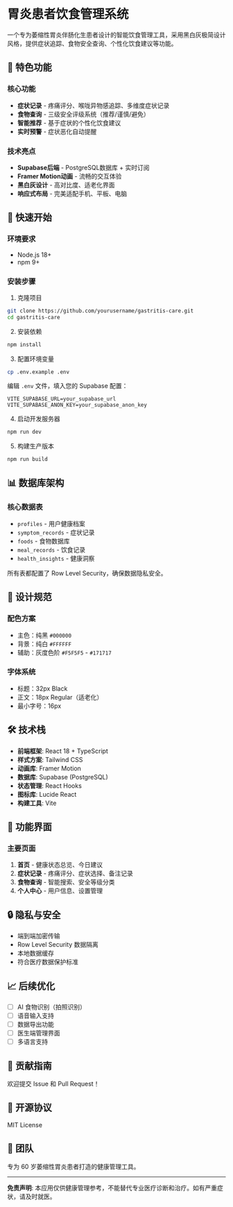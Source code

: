 # 胃炎患者饮食管理系统

一个专为萎缩性胃炎伴肠化生患者设计的智能饮食管理工具，采用黑白灰极简设计风格，提供症状追踪、食物安全查询、个性化饮食建议等功能。

## 🌟 特色功能

### 核心功能
- **症状记录** - 疼痛评分、喉咙异物感追踪、多维度症状记录
- **食物查询** - 三级安全评级系统（推荐/谨慎/避免）
- **智能推荐** - 基于症状的个性化饮食建议
- **实时预警** - 症状恶化自动提醒

### 技术亮点
- **Supabase后端** - PostgreSQL数据库 + 实时订阅
- **Framer Motion动画** - 流畅的交互体验
- **黑白灰设计** - 高对比度、适老化界面
- **响应式布局** - 完美适配手机、平板、电脑

## 🚀 快速开始

### 环境要求
- Node.js 18+
- npm 9+

### 安装步骤

1. 克隆项目
```bash
git clone https://github.com/yourusername/gastritis-care.git
cd gastritis-care
```

2. 安装依赖
```bash
npm install
```

3. 配置环境变量
```bash
cp .env.example .env
```

编辑 `.env` 文件，填入您的 Supabase 配置：
```
VITE_SUPABASE_URL=your_supabase_url
VITE_SUPABASE_ANON_KEY=your_supabase_anon_key
```

4. 启动开发服务器
```bash
npm run dev
```

5. 构建生产版本
```bash
npm run build
```

## 📊 数据库架构

### 核心数据表
- `profiles` - 用户健康档案
- `symptom_records` - 症状记录
- `foods` - 食物数据库
- `meal_records` - 饮食记录
- `health_insights` - 健康洞察

所有表都配置了 Row Level Security，确保数据隐私安全。

## 🎨 设计规范

### 配色方案
- 主色：纯黑 `#000000`
- 背景：纯白 `#FFFFFF`
- 辅助：灰度色阶 `#F5F5F5` - `#171717`

### 字体系统
- 标题：32px Black
- 正文：18px Regular（适老化）
- 最小字号：16px

## 🛠 技术栈

- **前端框架**: React 18 + TypeScript
- **样式方案**: Tailwind CSS
- **动画库**: Framer Motion
- **数据库**: Supabase (PostgreSQL)
- **状态管理**: React Hooks
- **图标库**: Lucide React
- **构建工具**: Vite

## 📱 功能界面

### 主要页面
1. **首页** - 健康状态总览、今日建议
2. **症状记录** - 疼痛评分、症状选择、备注记录
3. **食物查询** - 智能搜索、安全等级分类
4. **个人中心** - 用户信息、设置管理

## 🔒 隐私与安全

- 端到端加密传输
- Row Level Security 数据隔离
- 本地数据缓存
- 符合医疗数据保护标准

## 📈 后续优化

- [ ] AI 食物识别（拍照识别）
- [ ] 语音输入支持
- [ ] 数据导出功能
- [ ] 医生端管理界面
- [ ] 多语言支持

## 🤝 贡献指南

欢迎提交 Issue 和 Pull Request！

## 📄 开源协议

MIT License

## 👥 团队

专为 60 岁萎缩性胃炎患者打造的健康管理工具。

---

**免责声明**: 本应用仅供健康管理参考，不能替代专业医疗诊断和治疗。如有严重症状，请及时就医。